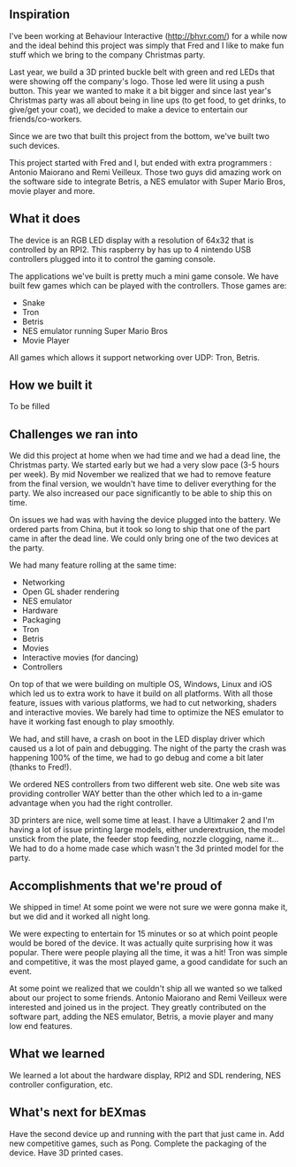 ## Inspiration
I've been working at Behaviour Interactive (http://bhvr.com/) for a while now and the ideal behind this project was simply that Fred and I like to make fun stuff which we bring to the company Christmas party.

Last year, we build a 3D printed buckle belt with green and red LEDs that were showing off the company's logo. Those led were lit using a push button. This year we wanted to make it a bit bigger and since last year's Christmas party was all about being in line ups (to get food, to get drinks, to give/get your coat), we decided to make a device to entertain our friends/co-workers.

Since we are two that built this project from the bottom, we've built two such devices.

This project started with Fred and I, but ended with extra programmers : Antonio Maiorano and Remi Veilleux. Those two guys did amazing work on the software side to integrate Betris, a NES emulator with Super Mario Bros, movie player and more.

## What it does
The device is an RGB LED display with a resolution of 64x32 that is controlled by an RPI2. This raspberry by has up to 4 nintendo USB controllers plugged into it to control the gaming console.

The applications we've built is pretty much a mini game console. We have built few games which can be played with the controllers. Those games are:
- Snake
- Tron
- Betris
- NES emulator running Super Mario Bros
- Movie Player

All games which allows it support networking over UDP: Tron, Betris.

## How we built it
To be filled

## Challenges we ran into
We did this project at home when we had time and we had a dead line, the Christmas party. We started early but we had a very slow pace (3-5 hours per week). By mid November we realized that we had to remove feature from the final version, we wouldn't have time to deliver everything for the party. We also increased our pace significantly to be able to ship this on time.

On issues we had was with having the device plugged into the battery. We ordered parts from China, but it took so long to ship that one of the part came in after the dead line. We could only bring one of the two devices at the party.

We had many feature rolling at the same time:
- Networking
- Open GL shader rendering
- NES emulator
- Hardware
- Packaging
- Tron
- Betris
- Movies
- Interactive movies (for dancing)
- Controllers

On top of that we were building on multiple OS, Windows, Linux and iOS which led us to extra work to have it build on all platforms. With all those feature, issues with various platforms, we had to cut networking, shaders and interactive movies. We barely had time to optimize the NES emulator to have it working fast enough to play smoothly.

We had, and still have, a crash on boot in the LED display driver which caused us a lot of pain and debugging. The night of the party the crash was happening 100% of the time, we had to go debug and come a bit later (thanks to Fred!).

We ordered NES controllers from two different web site. One web site was providing controller WAY better than the other which led to a in-game advantage when you had the right controller.

3D printers are nice, well some time at least. I have a Ultimaker 2 and I'm having a lot of issue printing large models, either underextrusion, the model unstick from the plate, the feeder stop feeding, nozzle clogging, name it... We had to do a home made case which wasn't the 3d printed model for the party.

## Accomplishments that we're proud of
We shipped in time! At some point we were not sure we were gonna make it, but we did and it worked all night long.

We were expecting to entertain for 15 minutes or so at which point people would be bored of the device. It was actually quite surprising how it was popular. There were people playing all the time, it was a hit! Tron was simple and competitive, it was the most played game, a good candidate for such an event.

At some point we realized that we couldn't ship all we wanted so we talked about our project to some friends. Antonio Maiorano and Remi Veilleux were interested and joined us in the project. They greatly contributed on the software part, adding the NES emulator, Betris, a movie player and many low end features.

## What we learned
We learned a lot about the hardware display, RPI2 and SDL rendering, NES controller configuration, etc.

## What's next for bEXmas
Have the second device up and running with the part that just came in.
Add new competitive games, such as Pong.
Complete the packaging of the device. Have 3D printed cases.